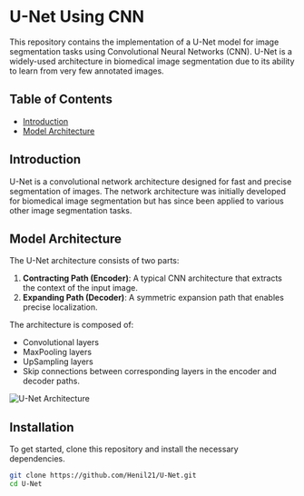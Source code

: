 
# U-Net Using CNN

This repository contains the implementation of a U-Net model for image segmentation tasks using Convolutional Neural Networks (CNN). U-Net is a widely-used architecture in biomedical image segmentation due to its ability to learn from very few annotated images.

## Table of Contents
- [Introduction](#introduction)
- [Model Architecture](#model-architecture)


## Introduction
U-Net is a convolutional network architecture designed for fast and precise segmentation of images. The network architecture was initially developed for biomedical image segmentation but has since been applied to various other image segmentation tasks.

## Model Architecture
The U-Net architecture consists of two parts:
1. **Contracting Path (Encoder)**: A typical CNN architecture that extracts the context of the input image.
2. **Expanding Path (Decoder)**: A symmetric expansion path that enables precise localization.

The architecture is composed of:
- Convolutional layers
- MaxPooling layers
- UpSampling layers
- Skip connections between corresponding layers in the encoder and decoder paths.

![U-Net Architecture](https://upload.wikimedia.org/wikipedia/commons/2/2b/Example_architecture_of_U-Net_for_producing_k_256-by-256_image_masks_for_a_256-by-256_RGB_image.png)

## Installation
To get started, clone this repository and install the necessary dependencies.

```bash
git clone https://github.com/Henil21/U-Net.git
cd U-Net

